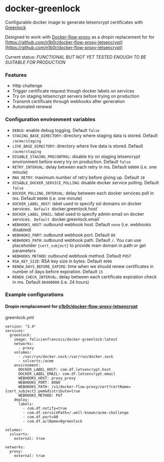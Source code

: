 # docker-greenlock

Configurable docker image to generate letsencrypt certificates with [Greenlock](https://git.coolaj86.com/coolaj86/greenlock.js)

Designed to work with [Docker-flow-proxy](https://proxy.dockerflow.com/) as a dropin replacement for for [https://github.com/n1b0r/docker-flow-proxy-letsencrypt](https://github.com/n1b0r/docker-flow-proxy-letsencrypt)

Current status: *FUNCTIONAL BUT NOT YET TESTED ENOUGH TO BE SUITABLE FOR PRODUCTION*

### Features

- Http challenge
- Trigger certificate request though docker labels on services
- Try on staging letsencrypt servers before trying on production
- Transmit certificate through webhooks after generation
- Automated renewal

### Configuration environment variables

- `DEBUG`: enable debug logging. Default `false`
- `STAGING_BASE_DIRECTORY`: directory where staging data is stored. Default `/acme/staging`
- `LIVE_BASE_DIRECTORY`: directory where live data is stored. Default `/acme/staging`
- `DISABLE_STAGING_PRECONTROL`: disable try on staging letsencrypt environment before every try on production. Default `false`
- `RETRY_INTERVAL`: delay between each retry in ms. Default `60000` (i.e. one minute)
- `MAX_RETRY`: maximum number of retry before giving up. Default `10`
- `DISABLE_DOCKER_SERVICE_POLLING`: disable docker service polling. Default `false`
- `DOCKER_POLLING_INTERVAL`: delay between each docker services poll in ms. Default `60000` (i.e. one minute)
- `DOCKER_LABEL_HOST`: label used to specify ssl domains on docker services`. Default `docker.greenlock.host`
- `DOCKER_LABEL_EMAIL`: label used to specify admin email on docker services`. Default `docker.greenlock.email`
- `WEBHOOKS_HOST`: outbound webhook host. Default `none` (i.e. webhooks disabled)
- `WEBHOOKS_PORT`: outbound webhook port. Default `80`
- `WEBHOOKS_PATH`: outbound webhook path. Default `/`. You can use placeholder `{cert_subject}` to provide main domain in path or get parameters
- `WEBHOOKS_METHOD`: outbound webhook method. Default `POST`
- `RSA_KEY_SIZE`: RSA key size in bytes. Default `4096`
- `RENEW_DAYS_BEFORE_EXPIRE`: time when we should renew certificates in number of days before expiration. Default `15`
- `RENEW_CHECK_INTERVAL`: delay between each certificate expiration check in ms. Default `86400000` (i.e. 24 hours)

### Example configurations

#### Dropin remplacement for [n1b0r/docker-flow-proxy-letsencrypt](https://github.com/n1b0r/docker-flow-proxy-letsencrypt)

greenlock.yml

```
version: "3.4"
services:
  greenlock:
    image: felicienfrancois/docker-greenlock:latest
    networks:
      - proxy
    volumes:
      - /var/run/docker.sock:/var/run/docker.sock
      - sslcerts:/acme
    environment:
      DOCKER_LABEL_HOST: com.df.letsencrypt.host
      DOCKER_LABEL_EMAIL: com.df.letsencrypt.email
      WEBHOOKS_HOST: proxy_proxy
      WEBHOOKS_PORT: 8080
      WEBHOOKS_PATH: /v1/docker-flow-proxy/cert?certName={cert_subject}.pem&distribute=true
      WEBHOOKS_METHOD: PUT
    deploy:
      labels:
        - com.df.notify=true
        - com.df.servicePath=/.well-known/acme-challenge
        - com.df.port=80
        - com.df.aclName=0greenlock

volumes:
  sslcerts:
    external: true

networks:
  proxy:
    external: true
```
